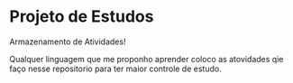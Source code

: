 # Projeto de Estudos

Armazenamento de Atividades!

Qualquer linguagem que me proponho aprender coloco as atovidades qie faço nesse repositorio para ter maior controle de estudo.

